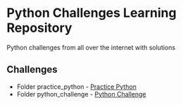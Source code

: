 # Python Challenges Learning Repository

Python challenges from all over the internet with solutions

## Challenges

* Folder practice_python - [Practice Python](http://www.practicepython.org/)
* Folder python_challenge - [Python Challenge](http://www.pythonchallenge.com)
